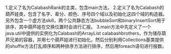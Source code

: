 1.定义了名为CalabashRank的主类，包含main方法。
2.定义了名为Calabash的葫芦娃类，包含了名字、辈分、颜色、序号四个域以及初始化这四个域的构造器。另外包含一个虚方法skill，两个公共静态方法bubbleSort和binaryInsertSort用于排序，其中葫芦娃在交换位置时会进行汇报。
3.main方法中先定义了一个java.util中提供的实例化为Calabash的ArrayList calabashbrothers，作为储存葫芦兄弟的容器，并用七个葫芦娃进行初始化。然后分别利用Collections基类提供的shuffle方法打乱顺序和两种排序方法进行排序，然后用foreach语句进行报数。
